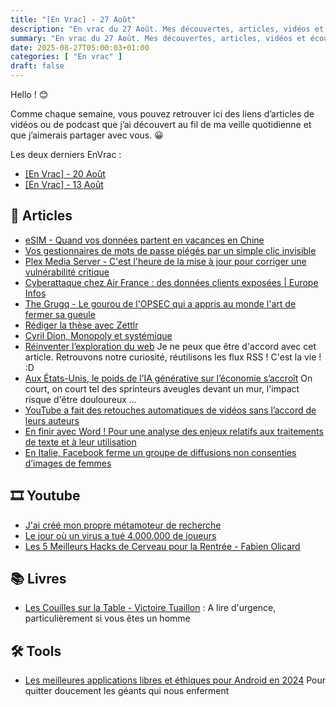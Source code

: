 ```yaml
---
title: "[En Vrac] - 27 Août"
description: "En vrac du 27 Août. Mes découvertes, articles, vidéos et écoute qui m'ont intéressé et que je veux partager."
summary: "En vrac du 27 Août. Mes découvertes, articles, vidéos et écoute qui m'ont intéressé et que je veux partager."
date: 2025-08-27T05:00:03+01:00
categories: [ "En vrac" ]
draft: false
---
```


Hello ! 😊

Comme chaque semaine, vous pouvez retrouver ici des liens d’articles de vidéos ou de podcast que j’ai découvert au fil de ma veille quotidienne et que j’aimerais partager avec vous. 😀

Les deux derniers EnVrac :
- [[En Vrac] - 20 Août](https://blog.victorprouff.fr/en-vracs/2025-08-20-envrac/)
- [[En Vrac] - 13 Août](https://blog.victorprouff.fr/en-vracs/2025-08-13-envrac/)


## 📖 Articles
- [eSIM - Quand vos données partent en vacances en Chine](https://korben.info/risques-securite-esim-chine.html)
- [Vos gestionnaires de mots de passe piégés par un simple clic invisible](https://korben.info/vos-gestionnaires-mots-passe-pieges-simple.html)
- [Plex Media Server - C'est l'heure de la mise à jour pour corriger une vulnérabilité critique](https://korben.info/plex-media-server-mise-jour-securite-urgente.html)
- [Cyberattaque chez Air France : des données clients exposées | Europe Infos](https://www.europe-infos.fr/cyberattaque/6772/cyberattaque-chez-air-france-des-donnees-clients-exposees/)
- [The Grugq - Le gourou de l'OPSEC qui a appris au monde l'art de fermer sa gueule](https://korben.info/the-grugq-expert-opsec-histoire-complete.html)
- [Rédiger la thèse avec Zettlr](https://engagees.hypotheses.org/2948)
- [Cyril Dion, Monopoly et systémique](https://www.standblog.org/blog/post/2025/08/06/Cyril-Dion-Monopoly-et-systemique)
- [Réinventer l’exploration du web](https://alternatives-numeriques.fr/reinventer-lexploration-du-web/?unapproved=1773&moderation-hash=c450b9921e00b5b84e329e87aaf1e804#comment-1773) Je ne peux que être d'accord avec cet article. Retrouvons notre curiosité, réutilisons les flux RSS ! C'est la vie ! :D
- [Aux États-Unis, le poids de l’IA générative sur l’économie s’accroît](https://next.ink/196678/aux-etats-unis-le-poids-de-lia-generative-sur-leconomie-saccroit/) On court, on court tel des sprinteurs aveugles devant un mur, l'impact risque d'être douloureux ...
- [YouTube a fait des retouches automatiques de vidéos sans l’accord de leurs auteurs](https://next.ink/196663/youtube-a-fait-des-retouches-automatiques-de-videos-sans-laccord-de-leurs-auteurs/)
- [En finir avec Word ! Pour une analyse des enjeux relatifs aux traitements de texte et à leur utilisation](https://eriac.hypotheses.org/80)
- [En Italie, Facebook ferme un groupe de diffusions non consenties d’images de femmes](https://next.ink/brief_article/en-italie-facebook-ferme-un-groupe-de-diffusions-non-consenties-dimages-de-femmes/)


## 🎞️ Youtube
- [J'ai créé mon propre métamoteur de recherche](https://www.youtube.com/watch?v=LgBP02es5sk)
- [Le jour où un virus a tué 4.000.000 de joueurs](https://www.youtube.com/watch?v=YGCrQXV6Mrs)
- [ Les 5 Meilleurs Hacks de Cerveau pour la Rentrée - Fabien Olicard](https://www.youtube.com/watch?v=DC82uICmIKI)


## 📚 Livres
- [Les Couilles sur la Table - Victoire Tuaillon](https://boutique.binge.audio/products/les-couilles-sur-la-table-le-livre-victoire-tuaillon) : A lire d'urgence, particulièrement si vous êtes un homme


## 🛠️ Tools
- [Les meilleures applications libres et éthiques pour Android en 2024](https://alternatives-numeriques.fr/les-meilleures-applications-libres-et-ethiques-pour-android-en-2024/) Pour quitter doucement les géants qui nous enferment
